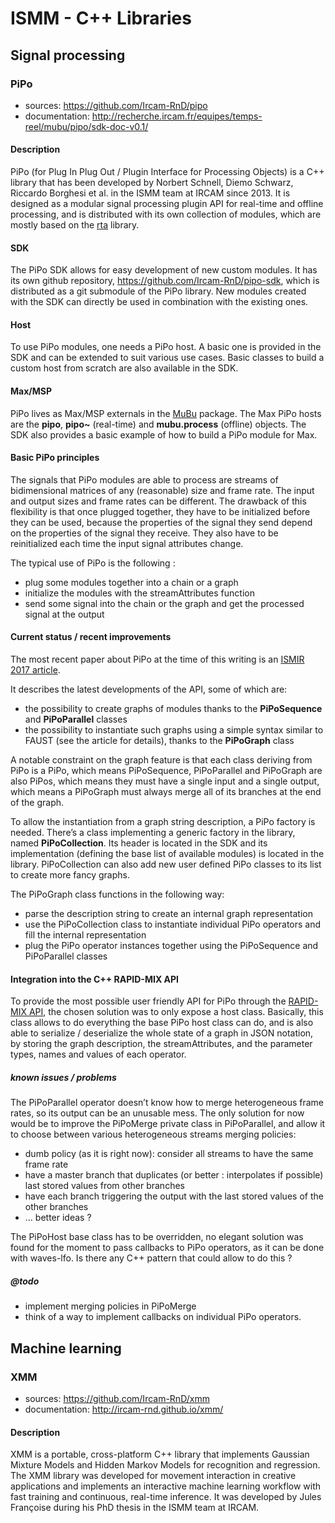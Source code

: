 # ISMM - C++ Libraries

## Signal processing

### PiPo

- sources: https://github.com/Ircam-RnD/pipo
- documentation: http://recherche.ircam.fr/equipes/temps-reel/mubu/pipo/sdk-doc-v0.1/

#### Description

PiPo (for Plug In Plug Out / Plugin Interface for Processing Objects) is a C++ library that has been developed by Norbert Schnell, Diemo Schwarz, Riccardo Borghesi et al. in the ISMM team at IRCAM since 2013.
It is designed as a modular signal processing plugin API for real-time and offline processing, and is distributed with its own collection of modules, which are mostly based on the [rta](https://github.com/Ircam-RnD/rta-lib) library.

#### SDK

The PiPo SDK allows for easy development of new custom modules. It has its own github repository, https://github.com/Ircam-RnD/pipo-sdk, which is distributed as a git submodule of the PiPo library. New modules created with the SDK can directly be used in combination with the existing ones.

#### Host

To use PiPo modules, one needs a PiPo host. A basic one is provided in the SDK and can be extended to suit various use cases. Basic classes to build a custom host from scratch are also available in the SDK.

#### Max/MSP

PiPo lives as Max/MSP externals in the [MuBu](http://forumnet.ircam.fr/fr/produit/mubu/) package. The Max PiPo hosts are the **pipo**, **pipo~** (real-time) and **mubu.process** (offline) objects. The SDK also provides a basic example of how to build a PiPo module for Max.

#### Basic PiPo principles

The signals that PiPo modules are able to process are streams of bidimensional matrices of any (reasonable) size and frame rate. The input and output sizes and frame rates can be different. The drawback of this flexibility is that once plugged together, they have to be initialized before they can be used, because the properties of the signal they send depend on the properties of the signal they receive.
They also have to be reinitialized each time the input signal attributes change.

The typical use of PiPo is the following :

- plug some modules together into a chain or a graph
- initialize the modules with the streamAttributes function
- send some signal into the chain or the graph and get the processed signal at the output

#### Current status / recent improvements

The most recent paper about PiPo at the time of this writing is an [ISMIR 2017 article](https://ismir2017.smcnus.org/wp-content/uploads/2017/10/125_Paper.pdf).

It describes the latest developments of the API, some of which are:

- the possibility to create graphs of modules thanks to the **PiPoSequence** and **PiPoParallel** classes
- the possibility to instantiate such graphs using a simple syntax similar to FAUST (see the article for details), thanks to the **PiPoGraph** class

A notable constraint on the graph feature is that each class deriving from PiPo is a PiPo, which means PiPoSequence, PiPoParallel and PiPoGraph are also PiPos, which means they must have a single input and a single output, which means a PiPoGraph must always merge all of its branches at the end of the graph.

To allow the instantiation from a graph string description, a PiPo factory is needed. There’s a class implementing a generic factory in the library, named **PiPoCollection**. Its header is located in the SDK and its implementation (defining the base list of available modules) is located in the library. PiPoCollection can also add new user defined PiPo classes to its list to create more fancy graphs.

The PiPoGraph class functions in the following way:

- parse the description string to create an internal graph representation
- use the PiPoCollection class to instantiate individual PiPo operators and fill the internal representation
- plug the PiPo operator instances together using the PiPoSequence and PiPoParallel classes

#### Integration into the C++ RAPID-MIX API

To provide the most possible user friendly API for PiPo through the [RAPID-MIX API](http://gitlab.doc.gold.ac.uk/rapid-mix/RAPID-MIX_API), the chosen solution was to only expose a host class. Basically, this class allows to do everything the base PiPo host class can do, and is also able to serialize / deserialize the whole state of a graph in JSON notation, by storing the graph description, the streamAttributes, and the parameter types, names and values of each operator.

##### known issues / problems

The PiPoParallel operator doesn’t know how to merge heterogeneous frame rates, so its output can be an unusable mess. The only solution for now would be to improve the PiPoMerge private class in PiPoParallel, and allow it to choose between various heterogeneous streams merging policies:

- dumb policy (as it is right now): consider all streams to have the same frame rate
- have a master branch that duplicates (or better : interpolates if possible) last stored values from other branches
- have each branch triggering the output with the last stored values of the other branches
- … better ideas ?

The PiPoHost base class has to be overridden, no elegant solution was found for the moment to pass callbacks to PiPo operators, as it can be done with waves-lfo. Is there any C++ pattern that could allow to do this ?

##### @todo

- implement merging policies in PiPoMerge
- think of a way to implement callbacks on individual PiPo operators.

## Machine learning

### XMM

- sources: https://github.com/Ircam-RnD/xmm
- documentation: http://ircam-rnd.github.io/xmm/

#### Description

XMM is a portable, cross-platform C++ library that implements Gaussian Mixture Models and Hidden Markov Models for recognition and regression. The XMM library was developed for movement interaction in creative applications and implements an interactive machine learning workflow with fast training and continuous, real-time inference.
It was developed by Jules Françoise during his PhD thesis in the ISMM team at IRCAM.
